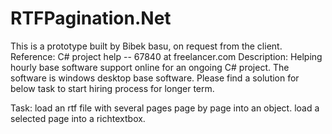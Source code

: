 # RTFPagination.Net
This is a prototype built by Bibek basu, on request from the client. 
Reference: C# project help -- 67840 at freelancer.com
Description: Helping hourly base software support online for an ongoing C# project. The software is windows desktop base software. Please find a solution for below task to start hiring process for longer term.

Task: load an rtf file with several pages page by page into an object. load a selected page into a richtextbox.
